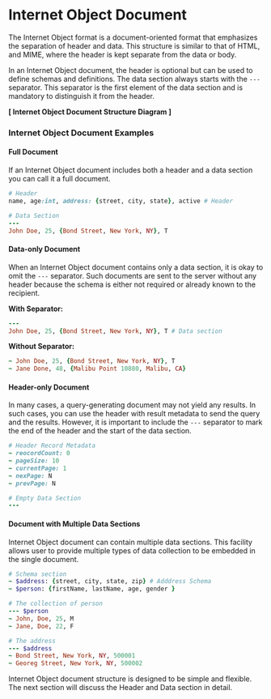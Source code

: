 # Internet Object Document

The Internet Object format is a document-oriented format that emphasizes the separation of header and data. This structure is similar to that of HTML, and MIME, where the header is kept separate from the data or body.

In an Internet Object document, the header is optional but can be used to define schemas and definitions. The data section always starts with the `---` separator. This separator is the first element of the data section and is mandatory to distinguish it from the header.

**\[ Internet Object Document Structure Diagram ]**

### Internet Object Document Examples

#### Full Document

If an Internet Object document includes both a header and a data section you can call it a full document.

```ruby
# Header
name, age:int, address: {street, city, state}, active # Header

# Data Section
---
John Doe, 25, {Bond Street, New York, NY}, T
```

#### Data-only Document

When an Internet Object document contains only a data section, it is okay to omit the `---` separator. Such documents are sent to the server without any header because the schema is either not required or already known to the recipient.

**With Separator:**

```ruby
---
John Doe, 25, {Bond Street, New York, NY}, T # Data section
```

**Without Separator:**

```ruby
~ John Doe, 25, {Bond Street, New York, NY}, T
~ Jane Done, 48, {Malibu Point 10880, Malibu, CA}
```

#### Header-only Document

In many cases, a query-generating document may not yield any results. In such cases, you can use the header with result metadata to send the query and the results. However, it is important to include the `---` separator to mark the end of the header and the start of the data section.

```ruby
# Header Record Metadata
~ reocordCount: 0
~ pageSize: 10
~ currentPage: 1
~ nexPage: N
~ prevPage: N

# Empty Data Section
---
```

#### Document with Multiple Data Sections

Internet Object document can contain multiple data sections. This facility allows user to provide multiple types of data collection to be embedded in the single document.

```ruby
# Schema section
~ $address: {street, city, state, zip} # Adddress Schema
~ $person: {firstName, lastName, age, gender }

# The collection of person
--- $person
~ John, Doe, 25, M
~ Jane, Doe, 22, F

# The address
--- $address
~ Bond Street, New York, NY, 500001
~ Georeg Street, New York, NY, 500002
```

Internet Object document structure is designed to be simple and flexible. The next section will discuss the Header and Data section in detail.
